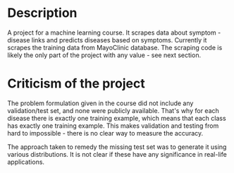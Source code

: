 # Description
 A project for a machine learning course. It scrapes data about symptom - disease links and predicts diseases based on symptoms. Currently it scrapes the training data from MayoClinic database. The scraping code is likely the only part of the project with any value - see next section.

# Criticism of the project
The problem formulation given in the course did not include any validation/test set, and none were publicly available. That's why for each disease there is exactly one training example, which means that each class has exactly one training example. This makes validation and testing from hard to impossible - there is no clear way to measure the accuracy.

The approach taken to remedy the missing test set was to generate it using various distributions. It is not clear if these have any significance in real-life applications.
